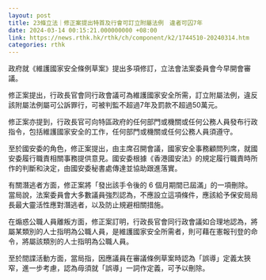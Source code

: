 ```yaml
---
layout: post
title: 23條立法｜修正案提出特首及行會可訂立附屬法例　違者可囚7年
date: 2024-03-14 00:15:21.000000000 +08:00
link: https://news.rthk.hk/rthk/ch/component/k2/1744510-20240314.htm
categories: rthk
---
```


政府就《維護國家安全條例草案》提出多項修訂，立法會法案委員會今早開會審議。

修正案提出，行政長官會同行政會議可為維護國家安全所需，訂立附屬法例，違反該附屬法例屬可公訴罪行，可被判監不超過7年及罰款不超過50萬元。

修正案亦提到，行政長官可向特區政府的任何部門或機關或任何公務人員發布行政指令，包括維護國家安全的工作，任何部門或機關或任何公務人員須遵守。

至於國安委的角色，修正案提出，由主席召開會議，國家安全事務顧問列席，就國安委履行職責相關事務提供意見。國安委根據《香港國安法》的規定履行職責時所作的判斷和決定，由國安委秘書處傳達並協助跟進落實。

有關潛逃者方面，修正案將「發出該手令後的 6 個月期間已屆滿」的一項刪除。當局說，法案委員會大多數議員強烈認為，不應設立這項條件，應該給予保安局局長最大靈活性應對潛逃者，以及防止規避相關措施。

在煽惑公職人員離叛方面，修正案訂明，行政長官會同行政會議如合理地認為，將屬某類別的人士指明為公職人員，是維護國家安全所需者，則可藉在憲報刊登的命令，將屬該類別的人士指明為公職人員。

至於間諜活動方面，當局指，因應議員在審議條例草案時認為「誤導」定義太狹窄，進一步考慮，認為毋須就「誤導」一詞作定義，可予以刪除。
